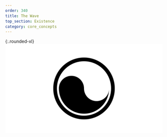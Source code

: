 ```yaml
---
order: 340
title: The Wave
top_section: Existence
category: core_concepts
---
```


{:.rounded-xl}
![](/images/book/the-wave/joy-46.jpeg)
